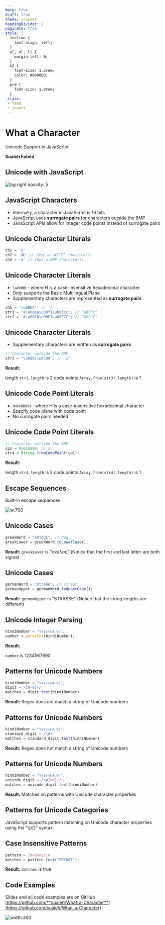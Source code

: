 ```yaml
---
marp: true
draft: true
theme: uncover
headingDivider: 2
paginate: true
style: |
  section {
    text-align: left;
  }
  ul, ol, li {
    margin-left: 0;
  }
  h2 {
    font-size: 1.5rem;
    color: #0000DD;
  }
  pre {
    font-size: 1.0rem;
  }
_class:
 - lead
 - invert
---
```


# What a Character

Unicode Support in JavaScript

**Sualeh Fatehi**


## Unicode with JavaScript

![bg right opacity:.5](../common/rosetta-stone.jpg "Rosetta Stone")


## JavaScript Characters

- Internally, a character in JavaScript is 16 bits
- JavaScript uses **surrogate pairs** for characters outside the BMP
- JavaScript APIs allow for integer code points instead of surrogate pairs


## Unicode Character Literals

```javascript
ch1 = 'a'
ch2 = '東' // (Not an ASCII character!)
ch3 = '𐐀' // (Not a BMP character!)
```


## Unicode Character Literals

- `\uHHHH` - where H is a case-insensitive hexadecimal character
- Only supports the Basic Multilingual Plane
- Supplementary characters are represented as **surrogate pairs**

```javascript
ch5 = '\u00EA'; // ‘ê’
str1 = "a\u00ea\u00f1\u00fcc"; // “aêñüc”
str2 = "A\u00EA\u00F1\u00FCC"; // “AêñüC”
```


## Unicode Character Literals

- Supplementary characters are written as **surrogate pairs**

```javascript
// Character outside the BMP
str3 = "\uD801\uDC00"; // ‘𐐀’
```

**Result:**

length `str3.length` is 2
code points `Array.from(str3).length)` is 1


## Unicode Code Point Literals

- `0xHHHHHH` - where H is a case-insensitive hexadecimal character
- Specify code plane with code point
- No surrogate pairs needed


## Unicode Code Point Literals

```javascript
// Character outside the BMP
cp1 = 0x010400; // 𐐀
str4 = String.fromCodePoint(cp1);
```

**Result:**

length `str4.length` is 2
code points `Array.from(str4).length)` is 1


## Escape Sequences

Built-in escape sequences

![w:700](escape-sequences.png "Escape Sequences")


## Unicode Cases

```javascript
greekWord = "ΣΚΎΛΟΣ"; // dog
greekLower = greekWord.toLowerCase();
```

**Result:**
`greekLower` is "σκύλος"
(Notice that the first and last letter are both sigma)


## Unicode Cases

```javascript
germanWord = "straße"; // street
germanUpper = germanWord.toUpperCase();
```

**Result:**
`germanUpper` is "STRASSE"
(Notice that the string lengths are different)


## Unicode Integer Parsing

```javascript
hindiNumber = "१२३४५६७८९०";
number = parseInt(hindiNumber);
```

**Result:**

`number` is 1234567890


## Patterns for Unicode Numbers

```javascript
hindiNumber = "१२३४५६७८९०";
digit = /[0-9]+/
matches = digit.test(hindiNumber)
```

**Result:**
Regex does not match a string of Unicode numbers


## Patterns for Unicode Numbers

```javascript
hindiNumber = "१२३४५६७८९०";
standard_digit = /\d+/
matches = standard_digit.test(hindiNumber)
```

**Result:**
Regex does not match a string of Unicode numbers


## Patterns for Unicode Numbers

```javascript
hindiNumber = "१२३४५६७८९०";
unicode_digit = /\p{Nd}+/u
matches = unicode_digit.test(hindiNumber)
```

**Result:**
Matches on patterns with Unicode character properties


## Patterns for Unicode Categories

JavaScript supports pattern matching on Unicode character properties using the "\p{}" syntax.


## Case Insensitive Patterns

```javascript
pattern = /σκύλος/iu
matches = pattern.test("ΣΚΎΛΟΣ");
```

**Result:**
`matches` is true


## Code Examples

Slides and all code examples are on GitHub
[https://github.com/**sualeh/What-a-Character**](https://github.com/sualeh/What-a-Character)

![width:300](../common/qr-code.png "QR Code")

